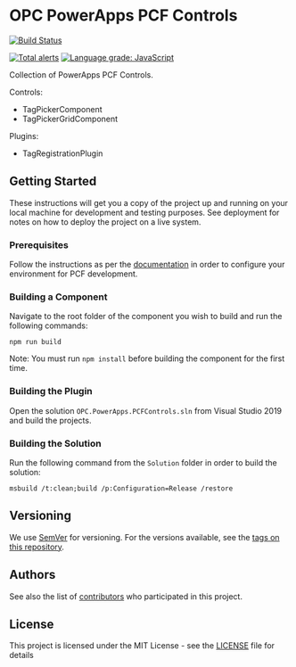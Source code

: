 # OPC PowerApps PCF Controls

[![Build Status](https://dev.azure.com/opc-cpvp/O365%20Cloud/_apis/build/status/PowerApps/OPC.PowerApps.PCFControls%20-%20CI?branchName=master)](https://dev.azure.com/opc-cpvp/O365%20Cloud/_build/latest?definitionId=51&branchName=master)

[![Total alerts](https://img.shields.io/lgtm/alerts/g/opc-cpvp/OPC.PowerApps.PCFControls.svg?logo=lgtm&logoWidth=18)](https://lgtm.com/projects/g/opc-cpvp/OPC.PowerApps.PCFControls/alerts/)
[![Language grade: JavaScript](https://img.shields.io/lgtm/grade/javascript/g/opc-cpvp/OPC.PowerApps.PCFControls.svg?logo=lgtm&logoWidth=18)](https://lgtm.com/projects/g/opc-cpvp/OPC.PowerApps.PCFControls/context:javascript)

Collection of PowerApps PCF Controls.

Controls:
- TagPickerComponent
- TagPickerGridComponent

Plugins:
- TagRegistrationPlugin

## Getting Started

These instructions will get you a copy of the project up and running on your local machine for development and testing purposes. See deployment for notes on how to deploy the project on a live system.

### Prerequisites

Follow the instructions as per the [documentation](https://docs.microsoft.com/en-us/powerapps/developer/component-framework/create-custom-controls-using-pcf) in order to configure your environment for PCF development.

### Building a Component

Navigate to the root folder of the component you wish to build and run the following commands:

```
npm run build
```

Note: You must run `npm install` before building the component for the first time.

### Building the Plugin

Open the solution `OPC.PowerApps.PCFControls.sln` from Visual Studio 2019 and build the projects.

### Building the Solution

Run the following command from the `Solution` folder in order to build the solution:

```
msbuild /t:clean;build /p:Configuration=Release /restore
```

## Versioning

We use [SemVer](http://semver.org/) for versioning. For the versions available, see the [tags on this repository](https://github.com/your/project/tags).

## Authors

See also the list of [contributors](https://github.com/opc-cpvp/OPC.PowerApps.PCFControls/contributors) who participated in this project.

## License

This project is licensed under the MIT License - see the [LICENSE](LICENSE) file for details

